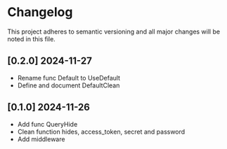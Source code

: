 # Changelog

This project adheres to semantic versioning and all major changes will
be noted in this file.

## [0.2.0] 2024-11-27

- Rename func Default to UseDefault
- Define and document DefaultClean

## [0.1.0] 2024-11-26

- Add func QueryHide
- Clean function hides, access_token, secret and password 
- Add middleware
